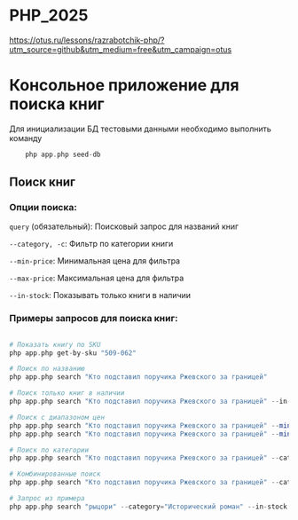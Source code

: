# PHP_2025

https://otus.ru/lessons/razrabotchik-php/?utm_source=github&utm_medium=free&utm_campaign=otus


# Консольное приложение для поиска книг

Для инициализации БД тестовыми данными необходимо выполнить команду
```php
    php app.php seed-db

```

## Поиск книг
### Опции поиска:

`query` (обязательный): Поисковый запрос для названий книг 

`--category, -c`: Фильтр по категории книги

`--min-price`: Минимальная цена для фильтра

`--max-price`: Максимальная цена для фильтра

`--in-stock`: Показывать только книги в наличии



### Примеры запросов для поиска книг:


```php

# Показать книгу по SKU
php app.php get-by-sku "509-062"

# Поиск по названию
php app.php search "Кто подставил поручика Ржевского за границей"

# Поиск только книг в наличии
php app.php search "Кто подставил поручика Ржевского за границей" --in-stock

# Поиск с диапазоном цен
php app.php search "Кто подставил поручика Ржевского за границей" --min-price=6000
php app.php search "Кто подставил поручика Ржевского за границей" --min-price=6000 --max-price=8000

# Поиск по категории
php app.php search "Кто подставил поручика Ржевского за границей" --category="Исторический роман"

# Комбинированные поиск
php app.php search "Кто подставил поручика Ржевского за границей" --category="Исторический роман" --min-price=1000 --max-price=5000

# Запрос из примера
php app.php search "рыцори" --category="Исторический роман" --in-stock --max-price=2000

```